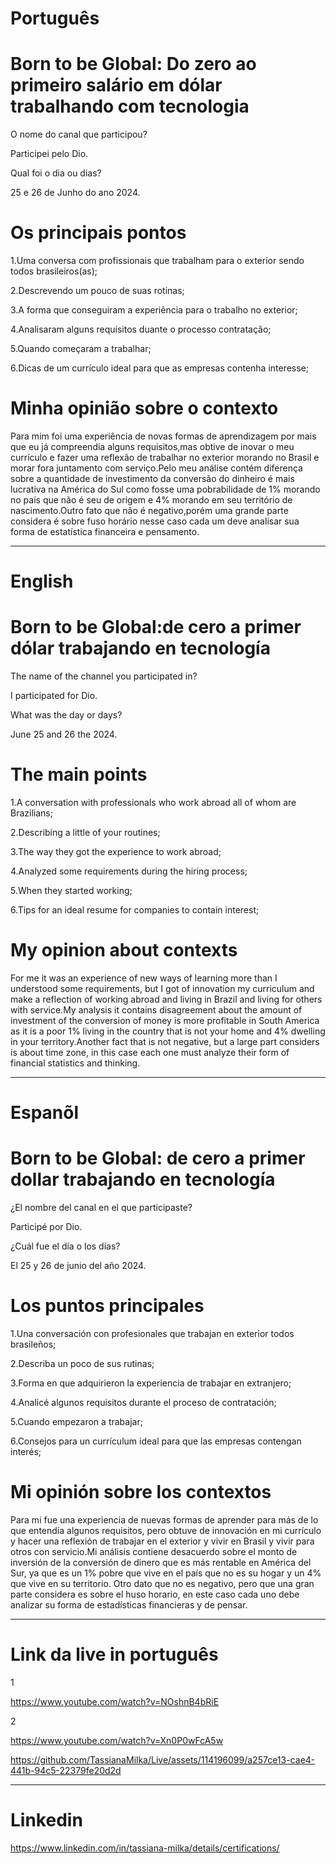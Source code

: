 

# Português

# Born to be Global: Do zero ao primeiro salário em dólar trabalhando com tecnologia

O nome do canal que participou?


Participei pelo Dio.


Qual foi o dia ou dias?


25 e 26 de Junho do ano 2024.


# Os principais pontos


1.Uma conversa com profissionais  que trabalham para o exterior sendo todos brasileiros(as);

2.Descrevendo um pouco de suas rotinas;

3.A forma que  conseguiram a experiência para o trabalho no exterior;

4.Analisaram alguns requisitos duante o processo contratação;

5.Quando começaram a trabalhar;

6.Dicas de um currículo ideal para que as empresas contenha interesse;


# Minha opinião sobre o contexto 

<p>Para mim foi uma experiência  de novas formas de aprendizagem por mais que eu já compreendia alguns requisitos,mas obtive de inovar o meu currículo e fazer uma reflexão de trabalhar no exterior morando no Brasil e morar fora juntamento com serviço.Pelo meu análise contém diferença sobre a quantidade de investimento da  conversão do dinheiro é mais lucrativa na América do Sul como fosse uma pobrabilidade  de 1% morando no país que não é seu de origem e 4% morando em seu território de nascimento.Outro fato que não é negativo,porém uma grande parte considera é sobre fuso horário nesse caso cada um deve analisar sua forma de estatística financeira e pensamento.</p>

--------------------------------------------------------------------------------------------------------------------------------

# English 

#  Born to be Global:de cero a primer dólar trabajando en tecnología

 
The name of the channel you participated in?

I participated for Dio.

What was the day or days?

June 25 and 26 the 2024.


# The main points


1.A conversation with professionals who work abroad all of whom are Brazilians;

2.Describing a little of your routines;

3.The way they got the experience to work abroad;

4.Analyzed some requirements during the hiring process;

5.When they started working;

6.Tips for an ideal resume for companies to contain interest;

#   My opinion about contexts

<p>For me it was an experience of new ways of learning more than I understood some requirements, but I got of innovation my curriculum and make a reflection of working abroad and living in Brazil and living for others with service.My analysis it contains disagreement about the amount of investment of the conversion of money is more profitable in South America as it is a poor 1% living in the country that is not your home and 4% dwelling in your territory.Another fact that is not negative, but a large part considers is about time zone, in this case each one must analyze their form of financial statistics and thinking.</p>

--------------------------------------------------------------------------------------------------------------------------------

# Espanõl 

# Born to be Global: de cero a primer dollar trabajando en tecnología


¿El nombre del canal en el que participaste?

Participé por Dio.

¿Cuál fue el día o los días?

El 25 y 26 de junio del año 2024.


# Los puntos principales

1.Una conversación con profesionales que trabajan en  exterior todos brasileños;

2.Describa un poco de sus rutinas;

3.Forma en que adquirieron la experiencia de trabajar en extranjero;

4.Analicé algunos requisitos durante el proceso de contratación;

5.Cuando empezaron a trabajar;

6.Consejos para un currículum ideal para que las empresas contengan interés;


#  Mi opinión sobre los contextos


<p>Para mi fue una experiencia de nuevas formas de aprender para más de lo que entendía algunos requisitos, pero obtuve de innovación en mi currículo y hacer una reflexión de trabajar en el exterior y vivir en Brasil y vivir para otros con servicio.Mi análisis contiene desacuerdo sobre el monto de inversión de la conversión de dinero que es más rentable en América del Sur, ya que es un 1% pobre que vive en el país que no es su hogar y un 4% que vive en su territorio. Otro dato que no es negativo, pero que una gran parte considera es sobre el huso horario, en este caso cada uno debe analizar su forma de estadísticas financieras y de pensar.</p>


--------------------------------------------------------------------------------------------------------------------------------


# Link da live in português


1

https://www.youtube.com/watch?v=NOshnB4bRiE

2

https://www.youtube.com/watch?v=Xn0P0wFcA5w



https://github.com/TassianaMilka/Live/assets/114196099/a257ce13-cae4-441b-94c5-22379fe20d2d

--------------------------------------------------------------------------------------------------------------------------------


# Linkedin

https://www.linkedin.com/in/tassiana-milka/details/certifications/








